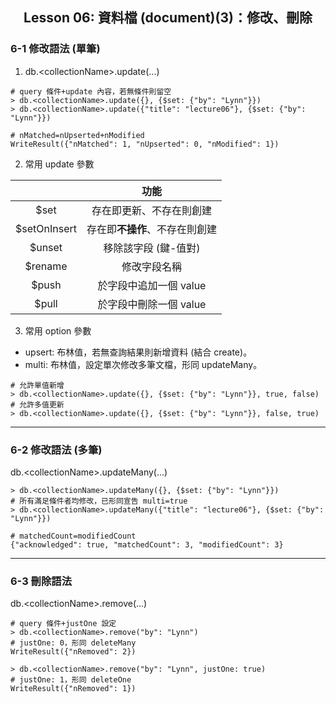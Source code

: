 <h2 align="center">Lesson 06: 資料檔 (document)(3)：修改、刪除</h2>

### 6-1 修改語法 (單筆)
1. db.\<collectionName>.update(...)
```
# query 條件+update 內容，若無條件則留空
> db.<collectionName>.update({}, {$set: {"by": "Lynn"}})
> db.<collectionName>.update({"title": "lecture06"}, {$set: {"by": "Lynn"}})

# nMatched=nUpserted+nModified
WriteResult({"nMatched": 1, "nUpserted": 0, "nModified": 1})
```
2. 常用 update 參數

  |  | 功能 |
  | :---: | :---: |
  | $set | 存在即更新、不存在則創建 |
  | $setOnInsert | 存在即**不操作**、不存在則創建 |
  | $unset | 移除該字段 (鍵-值對) |
  | $rename | 修改字段名稱 |
  | $push | 於字段中追加一個 value |
  | $pull | 於字段中刪除一個 value |

3. 常用 option 參數
- upsert: 布林值，若無查詢結果則新增資料 (結合 create)。
- multi: 布林值，設定單次修改多筆文檔，形同 updateMany。
```
# 允許單值新增
> db.<collectionName>.update({}, {$set: {"by": "Lynn"}}, true, false)
# 允許多值更新
> db.<collectionName>.update({}, {$set: {"by": "Lynn"}}, false, true)
```

---
### 6-2 修改語法 (多筆)
db.\<collectionName>.updateMany(...)
```
> db.<collectionName>.updateMany({}, {$set: {"by": "Lynn"}})
# 所有滿足條件者均修改，已形同宣告 multi=true
> db.<collectionName>.updateMany({"title": "lecture06"}, {$set: {"by": "Lynn"}})

# matchedCount=modifiedCount
{"acknowledged": true, "matchedCount": 3, "modifiedCount": 3}
```

---
### 6-3 刪除語法
db.\<collectionName>.remove(...)
```
# query 條件+justOne 設定
> db.<collectionName>.remove("by": "Lynn")
# justOne: 0，形同 deleteMany
WriteResult({"nRemoved": 2})

> db.<collectionName>.remove("by": "Lynn", justOne: true)
# justOne: 1，形同 deleteOne
WriteResult({"nRemoved": 1})
```
